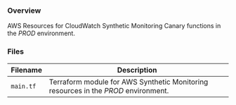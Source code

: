 ### Overview

AWS Resources for CloudWatch Synthetic Monitoring Canary functions in the *PROD* environment.

### Files

| Filename            | Description                                                                                  |
|---------------------|----------------------------------------------------------------------------------------------|
| `main.tf`           | Terraform module for AWS Synthetic Monitoring resources in the *PROD* environment.           |